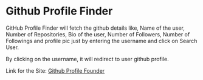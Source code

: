 <h1>Github Profile Finder</h1>
GitHub Profile Finder will fetch the github details like, Name of the user, Number of Repositories, Bio of the user, Number of Followers, Number of Followings and profile pic just by entering the username and click on Search User.

By clicking on the username, it will redirect to user github profile.


Link for the Site:
<a href="https://rishi838.github.io/Github-Site/">Github Profile Founder</a>

